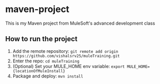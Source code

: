 # maven-project
This is my Maven project from MuleSoft's advanced development class
## How to run the project
1. Add the remote repository: `git remote add origin
https://github.com/vishalsrv25/muleTraining.git`
2. Enter the repo: `cd muleTraining`
3. (Optional) Set your MULE_HOME env variable: `export
MULE_HOME={locationOfMuleInstall}`
4. Package and deploy: `mvn install`